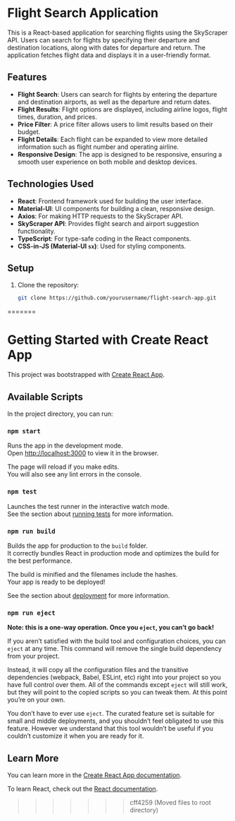 
# Flight Search Application

This is a React-based application for searching flights using the SkyScraper API. Users can search for flights by specifying their departure and destination locations, along with dates for departure and return. The application fetches flight data and displays it in a user-friendly format.

## Features

- **Flight Search**: Users can search for flights by entering the departure and destination airports, as well as the departure and return dates.
- **Flight Results**: Flight options are displayed, including airline logos, flight times, duration, and prices.
- **Price Filter**: A price filter allows users to limit results based on their budget.
- **Flight Details**: Each flight can be expanded to view more detailed information such as flight number and operating airline.
- **Responsive Design**: The app is designed to be responsive, ensuring a smooth user experience on both mobile and desktop devices.

## Technologies Used

- **React**: Frontend framework used for building the user interface.
- **Material-UI**: UI components for building a clean, responsive design.
- **Axios**: For making HTTP requests to the SkyScraper API.
- **SkyScraper API**: Provides flight search and airport suggestion functionality.
- **TypeScript**: For type-safe coding in the React components.
- **CSS-in-JS (Material-UI `sx`)**: Used for styling components.

## Setup

1. Clone the repository:
   ```bash
   git clone https://github.com/yourusername/flight-search-app.git
=======
# Getting Started with Create React App

This project was bootstrapped with [Create React App](https://github.com/facebook/create-react-app).

## Available Scripts

In the project directory, you can run:

### `npm start`

Runs the app in the development mode.\
Open [http://localhost:3000](http://localhost:3000) to view it in the browser.

The page will reload if you make edits.\
You will also see any lint errors in the console.

### `npm test`

Launches the test runner in the interactive watch mode.\
See the section about [running tests](https://facebook.github.io/create-react-app/docs/running-tests) for more information.

### `npm run build`

Builds the app for production to the `build` folder.\
It correctly bundles React in production mode and optimizes the build for the best performance.

The build is minified and the filenames include the hashes.\
Your app is ready to be deployed!

See the section about [deployment](https://facebook.github.io/create-react-app/docs/deployment) for more information.

### `npm run eject`

**Note: this is a one-way operation. Once you `eject`, you can’t go back!**

If you aren’t satisfied with the build tool and configuration choices, you can `eject` at any time. This command will remove the single build dependency from your project.

Instead, it will copy all the configuration files and the transitive dependencies (webpack, Babel, ESLint, etc) right into your project so you have full control over them. All of the commands except `eject` will still work, but they will point to the copied scripts so you can tweak them. At this point you’re on your own.

You don’t have to ever use `eject`. The curated feature set is suitable for small and middle deployments, and you shouldn’t feel obligated to use this feature. However we understand that this tool wouldn’t be useful if you couldn’t customize it when you are ready for it.

## Learn More

You can learn more in the [Create React App documentation](https://facebook.github.io/create-react-app/docs/getting-started).

To learn React, check out the [React documentation](https://reactjs.org/).
>>>>>>> cff4259 (Moved files to root directory)
